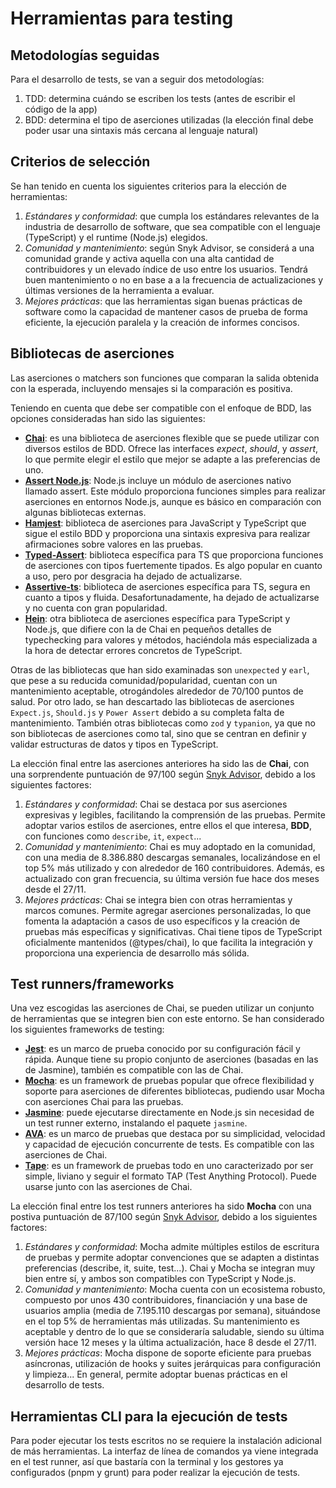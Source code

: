 # Herramientas para testing

## Metodologías seguidas

Para el desarrollo de tests, se van a seguir dos metodologías:

1. TDD: determina cuándo se escriben los tests (antes de escribir el código de la app)
2. BDD: determina el tipo de aserciones utilizadas (la elección final debe poder usar una
sintaxis más cercana al lenguaje natural)

## Criterios de selección

Se han tenido en cuenta los siguientes criterios para la elección de herramientas:

1. *Estándares y conformidad*: que cumpla los estándares relevantes de la industria
de desarrollo de software, que sea compatible con el lenguaje (TypeScript) y el runtime
(Node.js) elegidos.
2. *Comunidad y mantenimiento*: según Snyk Advisor, se considerá a una comunidad grande y
activa aquella con una alta cantidad de contribuidores y un elevado índice de uso entre los
usuarios. Tendrá buen mantenimiento o no en base a a la frecuencia de actualizaciones y
últimas versiones de la herramienta a evaluar.
3. *Mejores prácticas*: que las herramientas sigan buenas prácticas de software
como la capacidad de mantener casos de prueba de forma eficiente, la ejecución
paralela y la creación de informes concisos.

## Bibliotecas de aserciones

Las aserciones o matchers son funciones que comparan la salida obtenida con
la esperada, incluyendo mensajes si la comparación es positiva.

Teniendo en cuenta que debe ser compatible con el enfoque de BDD, las opciones consideradas
han sido las siguientes:
* [**Chai**](https://github.com/chaijs/chai): es una biblioteca de aserciones flexible que se puede utilizar con diversos estilos
de BDD. Ofrece las interfaces *expect*, *should*, y *assert*, lo que permite elegir el estilo
que mejor se adapte a las preferencias de uno.
* [**Assert Node.js**](https://github.com/browserify/commonjs-assert): Node.js incluye un módulo de aserciones nativo llamado assert. Este módulo
proporciona funciones simples para realizar aserciones en entornos Node.js, aunque es básico en
comparación con algunas bibliotecas externas.
* [**Hamjest**](https://github.com/rluba/hamjest): biblioteca de aserciones para JavaScript y TypeScript
que sigue el estilo BDD y proporciona una sintaxis expresiva para realizar afirmaciones sobre valores en
las pruebas.
* [**Typed-Assert**](https://github.com/elierotenberg/typed-assert): biblioteca específica para TS que
proporciona funciones de aserciones con tipos fuertemente tipados. Es algo popular en cuanto a uso, pero
por desgracia ha dejado de actualizarse.
* [**Assertive-ts**](https://github.com/stackbuilders/assertive-ts): biblioteca de aserciones específica
para TS, segura en cuanto a tipos y fluida. Desafortunadamente, ha dejado de actualizarse y no cuenta con
gran popularidad.
* [**Hein**](https://github.com/KristjanTammekivi/hein): otra biblioteca de aserciones específica para
TypeScript y Node.js, que difiere con la de Chai en pequeños detalles de typechecking para valores y
métodos, haciéndola más especializada a la hora de detectar errores concretos de TypeScript.

Otras de las bibliotecas que han sido examinadas son `unexpected` y `earl`, que pese a su reducida
comunidad/popularidad, cuentan con un mantenimiento aceptable, otrogándoles alrededor de 70/100
puntos de salud.
Por otro lado, se han descartado las bibliotecas de aserciones `Expect.js`, `Should.js` y `Power Assert`
debido a su completa falta de mantenimiento. También otras bibliotecas como `zod` y `typanion`, ya que no son
bibliotecas de aserciones como tal, sino que se centran en definir y validar estructuras de datos y tipos
en TypeScript.

La elección final entre las aserciones anteriores ha sido las de **Chai**, con una sorprendente
puntuación de 97/100 según [Snyk Advisor](https://snyk.io/advisor/npm-package/chai), debido a los siguientes
factores:
1. *Estándares y conformidad*: Chai se destaca por sus aserciones expresivas y legibles, facilitando la
comprensión de las pruebas. Permite adoptar varios estilos de aserciones, entre ellos el que interesa,
**BDD**, con funciones como `describe`, `it`, `expect`...
2. *Comunidad y mantenimiento*: Chai es muy adoptado en la comunidad, con una media de 8.386.880 descargas
semanales, localizándose en el top 5% más utilizado y con alrededor de 160 contribuidores. Además, es
actualizado con gran frecuencia, su última versión fue hace dos meses desde el 27/11.
3. *Mejores prácticas*: Chai se integra bien con otras herramientas y marcos comunes. Permite agregar
aserciones personalizadas, lo que fomenta la adaptación a casos de uso específicos y la creación de
pruebas más específicas y significativas. Chai tiene tipos de TypeScript oficialmente mantenidos
(@types/chai), lo que facilita la integración y proporciona una experiencia de desarrollo más sólida.

## Test runners/frameworks

Una vez escogidas las aserciones de Chai, se pueden utilizar un conjunto de herramientas que se
integren bien con este entorno. Se han considerado los siguientes frameworks de testing:

* [**Jest**](https://github.com/jestjs/jest): es un marco de prueba conocido por su configuración fácil y rápida. Aunque tiene su propio
conjunto de aserciones (basadas en las de Jasmine), también es compatible con las de Chai.
* [**Mocha**](https://github.com/mochajs/mocha): es un framework de pruebas popular que ofrece flexibilidad y soporte para aserciones de
diferentes bibliotecas, pudiendo usar Mocha con aserciones Chai para las pruebas.
* [**Jasmine**](https://github.com/jasmine/jasmine-npm): puede ejecutarse directamente en Node.js sin necesidad de un test runner externo,
instalando el paquete `jasmine`.
* [**AVA**](https://github.com/avajs/ava): es un marco de pruebas que destaca por su simplicidad, velocidad y capacidad de ejecución
concurrente de tests. Es compatible con las aserciones de Chai.
* [**Tape**](https://github.com/ljharb/tape): es un framework de pruebas todo en uno caracterizado por ser simple, liviano y seguir
el formato TAP (Test Anything Protocol). Puede usarse junto con las aserciones de Chai.

La elección final entre los test runners anteriores ha sido **Mocha** con una postiva
puntuación de 87/100 según [Snyk Advisor](https://snyk.io/advisor/npm-package/mocha), debido a los siguientes
factores:
1. *Estándares y conformidad*: Mocha admite múltiples estilos de escritura de pruebas y permite
adoptar convenciones que se adapten a distintas preferencias (describe, it, suite, test...). Chai
y Mocha se integran muy bien entre sí, y ambos son compatibles con TypeScript y Node.js.
2. *Comunidad y mantenimiento*: Mocha cuenta con un ecosistema robusto, compuesto por unos 430 contribuidores,
financiación y una base de usuarios amplia (media de 7.195.110 descargas por semana), situándose en el top 5%
de herramientas más utilizadas. Su mantenimiento es aceptable y dentro de lo que se consideraría saludable,
siendo su última versión hace 12 meses y la última actualización, hace 8 desde el 27/11.
3. *Mejores prácticas*: Mocha dispone de soporte eficiente para pruebas asíncronas, utilización de hooks
y suites jerárquicas para configuración y limpieza... En general, permite adoptar buenas prácticas en el
desarrollo de tests.

## Herramientas CLI para la ejecución de tests

Para poder ejecutar los tests escritos no se requiere la instalación adicional de más herramientas.
La interfaz de línea de comandos ya viene integrada en el test runner, así que bastaría con la
terminal y los gestores ya configurados (pnpm y grunt) para poder realizar la ejecución de tests.

